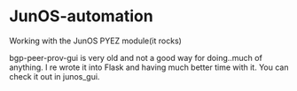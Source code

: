 JunOS-automation
================

Working with the JunOS PYEZ module(it rocks)

bgp-peer-prov-gui is very old and not a good way for doing..much of anything. I re wrote it into Flask and having much better time with it.
You can check it out in junos_gui.
